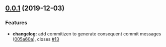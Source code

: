 ## [0.0.1](https://github.com/StefanNieuwenhuis/databindr/compare/1.0.0-beta...0.0.1) (2019-12-03)


### Features

* **changelog:** add commitizen to generate consequent commit messages ([005a60a](https://github.com/StefanNieuwenhuis/databindr/commit/005a60adc1217084e99423f6a6831b4fdb41db0d)), closes [#13](https://github.com/StefanNieuwenhuis/databindr/issues/13)



